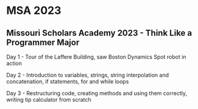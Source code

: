 # MSA 2023
## Missouri Scholars Academy 2023 - Think Like a Programmer Major

Day 1 - Tour of the Laffere Building, saw Boston Dynamics Spot robot in action

Day 2 - Introduction to variables, strings, string interpolation and concatenation, if statements, for and while loops

Day 3 - Restructuring code, creating methods and using them correctly, writing tip calculator from scratch
